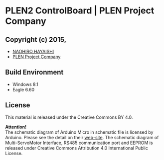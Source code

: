 PLEN2 ControlBoard | PLEN Project Company
================================================================================

## Copyright (c) 2015,
- [NAOHIRO HAYAISHI](http://earlystone.com/)
- [PLEN Project Company](https://plen.jp)

## Build Environment
- Windows 8.1
- Eagle 6.60

## License
This material is released under the Creative Commons BY 4.0.

**Attention!**  
The schematic diagram of Arduino Micro in schematic file is licensed by Arduino. Please see the detail on their [web-site](https://www.arduino.cc/).
The schematic diagram of Multi-ServoMotor Interface, RS485 communication port and EEPROM is released under Creative Commons Attribution 4.0 International Public License.
